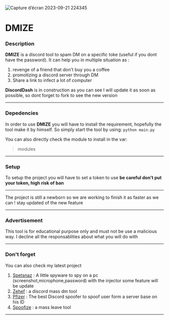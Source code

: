 
![Capture d’écran 2023-09-21 224345](https://github.com/heygdrg/DMIZE/assets/94129991/97ab6988-1854-4946-8241-2ca4862ffc8a)

# **DMIZE**

### **Description**

**DMIZE** is a discord tool to spam DM on a specific toke (useful if you dont have the password). It can help you in multiple situation as :
1. revenge of a friend that don't buy you a coffee
2. promotizing a discord server through DM
3. Share a link to infect a lot of computer

**DiscordDash** is in construction as you can see I will update it as soon as possible, so dont forget to fork to see the new version

---

### Depedencies

In order to use **DMIZE** you will have to install the requirement, hopefully the tool make it by himself. So simply start the tool by using:
```python main.py```



You can also directly check the module to install in the var:
> modules

---

### **Setup**

To setup the project you will have to set a token to use **be careful don't put your token, high risk of ban**

---


The project is still a newborn so we are working to finish it as faster as we can ! stay updated of the new feature 

---
### Advertisement 

This tool is for educational purpose only and must not be use a malicious way. I decline all the responsablities about what you will do with 

---

### Don't forget

You can also check my latest project

1. [Spetsnaz]("https://github.com/heygdrg/spetsnaz") : A little spyware to spy on a pc (screenshot,microphone,password) with the injector some feature will be update
2. [Zehef]('https://github.com/heygdrg/Zehef') : a discord mass dm tool
3. [Pfizer]('https://github.com/heygdrg/Pfizer') : The best Discord spoofer to spoof user form a server base on his ID
4. [Spoofize]('https://github.com/heygdrg/Spoofize') : a mass leave tool

---
